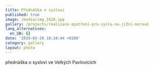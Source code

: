 ```yaml
---
title: Přednáška o syslovi
published: true
image: /media/img_2428.jpg
gallery: /projects/realizace-opatření-pro-sysla-na-jižní-moravě
lang_alternatives:
  en_GB: {}
date: '2019-03-29 18:34:44 +0100'
category: gallery
layout: photo
---
```

přednáška o syslovi ve Velkých Pavlovicích
